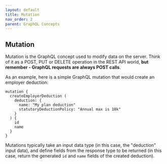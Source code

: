 ```yaml
---
layout: default
title: Mutation
nav_order: 2
parent: GraphQL Concepts
---
```


## Mutation

Mutation is the GraphQL concept used to modify data on the server.  Think of it as a POST, PUT or DELETE operation in the REST API world, **but remember - GraphQL requests are always POST calls**. 

As an example, here is a simple GraphQL mutation that would create an employer deduction:

```
mutation {
  createEmployerDeduction (
    deduction: {
      name: "My plan deduction"
      statutoryDeductionPolicy: "Annual max is 10k"
    }
  ) {
    id
    name
  }
}
```

Mutations typically take an input data type (in this case, the "deduction" input data), and define fields from the response type to be returned (in this case, return the generated `id` and `name` fields of the created deduction).
